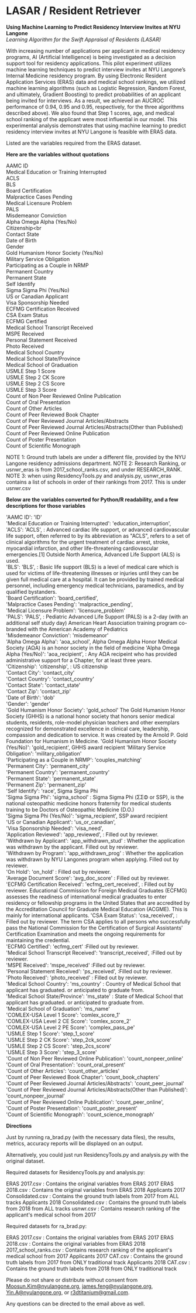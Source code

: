 # LASAR / Resident Retriever
**Using Machine Learning to Predict Residency Interview Invites at NYU Langone** <br>
*Learning Algorithm for the Swift Appraisal of Residents (LASAR)*

With increasing number of applications per applicant in medical residency programs, AI (Artificial Intelligence) is being investigated as a decision support tool for residency applications. This pilot experiment utilizes machine learning techniques to predict interview invites at NYU Langone’s Internal Medicine residency program. By using Electronic Resident Application Services (ERAS) data and medical school rankings, we utilized machine learning algorithms (such as Logistic Regression, Random Forest, and ultimately, Gradient Boosting) to predict probabilities of an applicant being invited for interviews. As a result, we achieved an AUCROC performance of 0.94, 0.95 and 0.95, respectively, for the three algorithms described above). We also found that Step 1 scores, age, and medical school ranking of the applicant were most influential in our model. This experimental analysis demonstrates that using machine learning to predict residency interview invites at NYU Langone is feasible with ERAS data. 

Listed are the variables required from the ERAS dataset.

**Here are the variables without quotations**

AAMC ID<br>
Medical Education or Training Interrupted<br>
ACLS<br>
BLS<br>
Board Certification<br>
Malpractice Cases Pending<br>
Medical Licensure Problem<br>
PALS<br>
Misdemeanor Conviction<br>
Alpha Omega Alpha (Yes/No)<br>
Citizenship<br<br>
Contact State<br>
Date of Birth<br>
Gender<br>
Gold Humanism Honor Society (Yes/No)<br>
Military Service Obligation<br>
Participating as a Couple in NRMP<br>
Permanent Country<br>
Permanent State<br>
Self Identify<br>
Sigma Sigma Phi (Yes/No)<br>
US or Canadian Applicant<br>
Visa Sponsorship Needed<br>
ECFMG Certification Received<br>
CSA Exam Status<br>
ECFMG Certified<br>
Medical School Transcript Received<br>
MSPE Received<br>
Personal Statement Received<br>
Photo Received<br>
Medical School Country<br>
Medical School State/Province<br>
Medical School of Graduation<br>
USMLE Step 1 Score<br>
USMLE Step 2 CK Score<br>
USMLE Step 2 CS Score<br>
USMLE Step 3 Score<br>
Count of Non Peer Reviewed Online Publication<br>
Count of Oral Presentation<br>
Count of Other Articles<br>
Count of Peer Reviewed Book Chapter<br>
Count of Peer Reviewed Journal Articles/Abstracts<br>
Count of Peer Reviewed Journal Articles/Abstracts(Other than Published)<br>
Count of Peer Reviewed Online Publication<br>
Count of Poster Presentation<br>
Count of Scientific Monograph

NOTE 1: Ground truth labels are under a different file, provided by the NYU Langone residency admissions department.
NOTE 2: Research Ranking, or usnwr_eras is from 2017_school_ranks.csv, and under RESEARCH_RANK. 
NOTE 3: when using ResidencyTools.py and analysis.py, usnwr_eras contains a list of schools in order of their rankings from 2017. This is under usnwr.csv


**Below are the variables converted for Python/R readability, and a few descriptions for those variables**

'AAMC ID': 'ID'<br>
'Medical Education or Training Interrupted': 'education_interruption',<br>
'ACLS': 'ACLS', : Advanced cardiac life support, or advanced cardiovascular life support, often referred to by its abbreviation as "ACLS", refers to a set of clinical algorithms for the urgent treatment of cardiac arrest, stroke, myocardial infarction, and other life-threatening cardiovascular emergencies.[1] Outside North America, Advanced Life Support (ALS) is used.<br>
'BLS': 'BLS', : Basic life support (BLS) is a level of medical care which is used for victims of life-threatening illnesses or injuries until they can be given full medical care at a hospital. It can be provided by trained medical personnel, including emergency medical technicians, paramedics, and by qualified bystanders.<br>
'Board Certification': 'board_certified',<br>
'Malpractice Cases Pending': 'malpractice_pending',<br>
'Medical Licensure Problem': 'licensure_problem'<br>
'PALS': 'PALS', : Pediatric Advanced Life Support (PALS) is a 2-day (with an additional self study day) American Heart Association training program co-branded with the American Academy of Pediatrics<br>
'Misdemeanor Conviction': 'misdemeanor'<br>
'Alpha Omega Alpha': 'aoa_school', Alpha Omega Alpha Honor Medical Society (ΑΩΑ) is an honor society in the field of medicine
'Alpha Omega Alpha (Yes/No)': 'aoa_recipient', : Any ΑΩΑ recipeint who has provided administrative support for a Chapter, for at least three years.<br>
'Citizenship': 'citizenship', : US citizenship<br>
'Contact City': 'contact_city'<br>
'Contact Country': 'contact_country'<br>
'Contact State': 'contact_state'<br>
'Contact Zip': 'contact_zip'<br>
'Date of Birth': 'dob'<br>
'Gender': 'gender'<br>
'Gold Humanism Honor Society': 'gold_school' The Gold Humanism Honor Society (GHHS) is a national honor society that honors senior medical students, residents, role-model physician teachers and other exemplars recognized for demonstrated excellence in clinical care, leadership, compassion and dedication to service. It was created by the Arnold P. Gold Foundation for Humanism in Medicine.
'Gold Humanism Honor Society (Yes/No)': 'gold_recipient', GHHS award recipient
'Military Service Obligation': 'military_obligation'<br>
'Participating as a Couple in NRMP': 'couples_matching'<br>
'Permanent City': 'permanent_city'<br>
'Permanent Country': 'permanent_country'<br>
'Permanent State': 'permanent_state'<br>
'Permanent Zip': 'permanent_zip'<br>
'Self Identify': 'race', Sigma Sigma Phi<br>
'Sigma Sigma Phi': 'sigma_school' : Sigma Sigma Phi (ΣΣΦ or SSP), is the national osteopathic medicine honors fraternity for medical students training to be Doctors of Osteopathic Medicine (D.O.)<br>
'Sigma Sigma Phi (Yes/No)': 'sigma_recipient', SSP award recipient<br>
'US or Canadian Applicant': 'us_or_canadian',<br>
'Visa Sponsorship Needed': 'visa_need',<br>
'Application Reviewed': 'app_reviewed', : Filled out by reviewer.<br>
'Withdrawn by Applicant': 'app_withdrawn_stud' : Whether the application was withdrawn by the applicant. Filled out by reviewer.<br>
'Withdrawn by Program': 'app_withdrawn_prog' :  Whether the application was withdrawn by NYU Langones program when applying. Filled out by reviewer.<br>
'On Hold': 'on_hold' : Filled out by reviewer.<br>
'Average Document Score': 'avg_doc_score' : Filled out by reviewer.<br>
'ECFMG Certification Received': 'ecfmg_cert_received', : Filled out by reviewer. Educational Commission for Foreign Medical Graduates (ECFMG) assesses the readiness of international medical graduates to enter residency or fellowship programs in the United States that are accredited by the Accreditation Council for Graduate Medical Education (ACGME). This is mainly for international applicants.
'CSA Exam Status': 'csa_received', : Filled out by reviewer. The term CSA applies to all persons who successfully pass the National Commission for the Certification of Surgical Assistants’ Certification Examination and meets the ongoing requirements for maintaining the credential.<br>
'ECFMG Certified': 'ecfmg_cert' :Filled out by reviewer.<br>
'Medical School Transcript Received': 'transcript_received', :Filled out by reviewer.<br>
'MSPE Received': 'mspe_received' :Filled out by reviewer.<br>
'Personal Statement Received': 'ps_received', :Filled out by reviewer.<br>
'Photo Received': 'photo_received' : Filled out by reviewer.<br>
'Medical School Country': 'ms_country' : Country of Medical School that applicant has graduated. or anticipated to graduate from.<br>
'Medical School State/Province': 'ms_state' : State of Medical School that applicant has graduated. or anticipated to graduate from.<br>
'Medical School of Graduation': 'ms_name'<br>
'COMLEX-USA Level 1 Score': 'comlex_score_1'<br>
'COMLEX-USA Level 2 CE Score': 'comlex_score_2'<br>
'COMLEX-USA Level 2 PE Score': 'complex_pass_pe'<br>
'USMLE Step 1 Score': 'step_1_score'<br>
'USMLE Step 2 CK Score': 'step_2ck_score'<br>
'USMLE Step 2 CS Score': 'step_2cs_score'<br>
'USMLE Step 3 Score': 'step_3_score'<br>
'Count of Non Peer Reviewed Online Publication': 'count_nonpeer_online'<br>
'Count of Oral Presentation': 'count_oral_present'<br>
'Count of Other Articles': 'count_other_articles'<br>
'Count of Peer Reviewed Book Chapter': 'count_book_chapters'<br>
'Count of Peer Reviewed Journal Articles/Abstracts': 'count_peer_journal'<br>
'Count of Peer Reviewed Journal Articles/Abstracts(Other than Published)': 'count_nonpeer_journal'<br>
'Count of Peer Reviewed Online Publication': 'count_peer_online',<br>
'Count of Poster Presentation': 'count_poster_present'<br>
'Count of Scientific Monograph': 'count_science_monograph'<br>



**Directions**

Just by running ra_brad.py (with the necessary data files), the results, metrics,
accuracy reports will be displayed on an output. 

Alternatively, you could just run ResidencyTools.py and analysis.py 
with the original dataset. 

Required datasets for ResidencyTools.py and analysis.py: 

ERAS 2017.csv : Contains the original variables from ERAS 2017
ERAS 2018.csv : Contains the original variables from ERAS 2018
Applicants 2017 Consolidated.csv : Contains the ground truth labels from 2017 from ALL tracks
Applicants 2018 Consolidated.csv : Contains the ground truth labels from 2018 from ALL tracks
usnwr.csv : Contains research ranking of the applicant's medical school from 2017

Required datasets for ra_brad.py:

ERAS 2017.csv : Contains the original variables from ERAS 2017
ERAS 2018.csv : Contains the original variables from ERAS 2018
2017_school_ranks.csv : Contains research ranking of the applicant's medical school from 2017
Applicants 2017 CAT.csv : Contains the ground truth labels from 2017 from ONLY traditional track
Applicants 2018 CAT.csv : Contains the ground truth labels from 2018 from ONLY traditional track

Please do not share or distribute without consent from 
Moosun.Kim@nyulangone.org, james.feng@nyulangone.org, Yin.A@nyulangone.org, or r3dtitanium@gmail.com.

Any questions can be directed to the email above as well.

